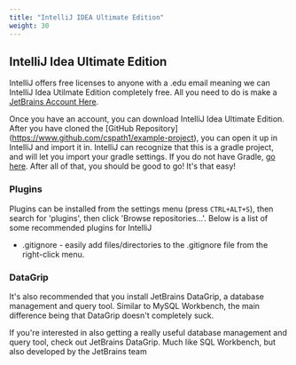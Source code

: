 ```yaml
---
title: "IntelliJ IDEA Ultimate Edition"
weight: 30
---
```


## IntelliJ Idea Ultimate Edition
IntelliJ offers free licenses to anyone with a .edu email meaning we can IntelliJ Idea Utilmate Edition completely free. 
All you need to do is make a [JetBrains Account Here](https://account.jetbrains.com/login).

Once you have an account, you can download IntelliJ Idea Ultimate Edition. After you have cloned the [GitHub Repository]
(https://www.github.com/cspath1/example-project), you can open it up in IntelliJ and import it in. 
IntelliJ can recognize that this is a gradle project, and will let you import your gradle settings.
If you do not have Gradle, [go here](https://gradle.org/install/). After all of that, you should be good to go! It's that easy!

### Plugins 
Plugins can be installed from the settings menu (press `CTRL+ALT+S`), then search for 'plugins', then click 
'Browse repositories...'. Below is a list of some recommended plugins for IntelliJ

* .gitignore - easily add files/directories to the .gitignore file from the right-click menu.

### DataGrip
It's also recommended that you install JetBrains DataGrip, a database management and query tool. Similar 
to MySQL Workbench, the main difference being that DataGrip doesn't completely suck. 

If you're interested in also getting a really useful database management and query tool, check out JetBrains DataGrip. Much like SQL Workbench, but also developed by the JetBrains team